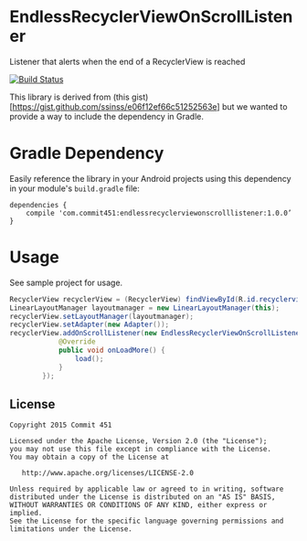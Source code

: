 # EndlessRecyclerViewOnScrollListener
Listener that alerts when the end of a RecyclerView is reached

[![Build Status](https://travis-ci.org/Commit451/EndlessRecyclerViewOnScrollListener.svg?branch=master)](https://travis-ci.org/Commit451/EndlessRecyclerViewOnScrollListener)

This library is derived from (this gist)[https://gist.github.com/ssinss/e06f12ef66c51252563e] but we wanted to provide a way to include the dependency in Gradle.

# Gradle Dependency
Easily reference the library in your Android projects using this dependency in your module's `build.gradle` file:

```Gradle
dependencies {
    compile 'com.commit451:endlessrecyclerviewonscrolllistener:1.0.0’
}
```

# Usage
See sample project for usage.
```java
RecyclerView recyclerView = (RecyclerView) findViewById(R.id.recyclerview);
LinearLayoutManager layoutmanager = new LinearLayoutManager(this);
recyclerView.setLayoutManager(layoutmanager);
recyclerView.setAdapter(new Adapter());
recyclerView.addOnScrollListener(new EndlessRecyclerViewOnScrollListener(linearLayoutManager) {
            @Override
            public void onLoadMore() {
                load();
            }
        });
```

License
--------

    Copyright 2015 Commit 451

    Licensed under the Apache License, Version 2.0 (the "License");
    you may not use this file except in compliance with the License.
    You may obtain a copy of the License at

       http://www.apache.org/licenses/LICENSE-2.0

    Unless required by applicable law or agreed to in writing, software
    distributed under the License is distributed on an "AS IS" BASIS,
    WITHOUT WARRANTIES OR CONDITIONS OF ANY KIND, either express or implied.
    See the License for the specific language governing permissions and
    limitations under the License.
